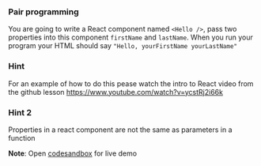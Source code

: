 ### Pair programming

You are going to write a React component named `<Hello />`, pass two properties into this component `firstName` and `lastName`. When you run your program your HTML should say `"Hello, yourFirstName yourLastName"`

### Hint

For an example of how to do this pease watch the intro to React video from the github lesson https://www.youtube.com/watch?v=ycstRj2i66k

### Hint 2

Properties in a react component are not the same as parameters in a function

**Note**: Open [codesandbox](https://codesandbox.io/s/techtonica-hi-component-vewdx3?file=/src/App.js:23-183) for live demo
